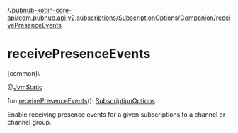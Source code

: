//[pubnub-kotlin-core-api](../../../../index.md)/[com.pubnub.api.v2.subscriptions](../../index.md)/[SubscriptionOptions](../index.md)/[Companion](index.md)/[receivePresenceEvents](receive-presence-events.md)

# receivePresenceEvents

[common]\

@[JvmStatic](https://kotlinlang.org/api/core/kotlin-stdlib/kotlin.jvm/-jvm-static/index.html)

fun [receivePresenceEvents](receive-presence-events.md)(): [SubscriptionOptions](../index.md)

Enable receiving presence events for a given subscriptions to a channel or channel group.

